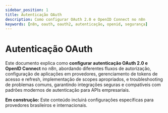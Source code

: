```yaml
---
sidebar_position: 1
title: Autenticação OAuth
description: Como configurar OAuth 2.0 e OpenID Connect no n8n
keywords: [n8n, oauth, oauth2, autenticação, openid, segurança]
---
```


# <IonicIcon name="lock-open-outline" size={32} color="#ea4b71" /> Autenticação OAuth

Este documento explica como **configurar autenticação OAuth 2.0 e OpenID Connect** no n8n, abordando diferentes fluxos de autorização, configuração de aplicações em provedores, gerenciamento de tokens de acesso e refresh, implementação de scopes apropriados, e troubleshooting de problemas comuns, garantindo integrações seguras e compatíveis com padrões modernos de autenticação para APIs empresariais.

**<IonicIcon name="construct-outline" size={16} color="#f59e0b" /> Em construção:** Este conteúdo incluirá configurações específicas para provedores brasileiros e internacionais.
